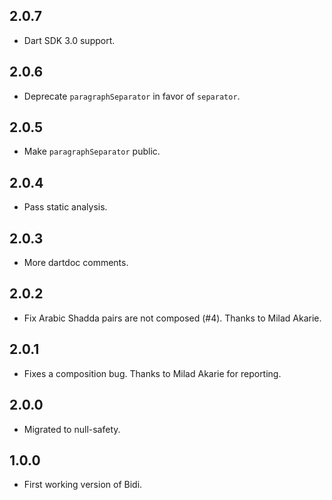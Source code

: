 ## 2.0.7

* Dart SDK 3.0 support.

## 2.0.6

* Deprecate `paragraphSeparator` in favor of `separator`.

## 2.0.5

* Make `paragraphSeparator` public.

## 2.0.4

* Pass static analysis.

## 2.0.3

* More dartdoc comments.

## 2.0.2

* Fix Arabic Shadda pairs are not composed (#4). Thanks to Milad Akarie.

## 2.0.1

* Fixes a composition bug. Thanks to Milad Akarie for reporting.

## 2.0.0

* Migrated to null-safety.

## 1.0.0

* First working version of Bidi.
